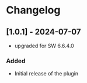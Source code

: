 # Changelog



## [1.0.1] - 2024-07-07
- upgraded for SW 6.6.4.0

### Added
- Initial release of the plugin
